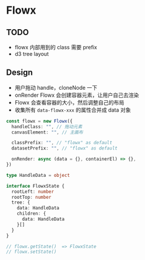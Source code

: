 # Flowx

## TODO

- flowx 内部用到的 class 需要 prefix
- d3 tree layout

## Design

- 用户拖动 handle，cloneNode 一下
- onRender Flowx 会创建容器元素，让用户自己去渲染
- Flowx 会查看容器的大小，然后调整自己的布局
- 收集所有 `data-flowx-xxx` 的属性合并成 data 对象

```typescript
const flowx = new Flowx({
  handleClass: "", // 拖动元素
  canvasElement: "", // 主画布

  classPrefix: "", // "flowx" as default
  datasetPrefix: "", // "flowx" as default

  onRender: async (data = {}, containerEl) => {},
})

type HandleData = object

interface FlowxState {
  rootLeft: number
  rootTop: number
  tree: {
    data: HandleData
    children: {
      data: HandleData
    }[]
  }
}

// flowx.getState()  => FlowxState
// flowx.setState()
```
